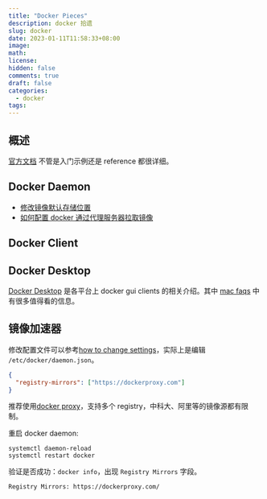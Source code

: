 ```yaml
---
title: "Docker Pieces"
description: docker 拾遗
slug: docker
date: 2023-01-11T11:58:33+08:00
image:
math:
license:
hidden: false
comments: true
draft: false
categories:
  - docker
tags:
---
```


## 概述

[官方文档](https://docs.docker.com/) 不管是入门示例还是 reference 都很详细。

## Docker Daemon

- [修改镜像默认存储位置](https://cloud.tencent.com/developer/article/1835999)
- [如何配置 docker 通过代理服务器拉取镜像](https://www.lfhacks.com/tech/pull-docker-images-behind-proxy/)

## Docker Client

## Docker Desktop

[Docker Desktop](https://docs.docker.com/desktop/) 是各平台上 docker gui clients 的相关介绍。其中 [mac faqs](https://docs.docker.com/desktop/faqs/macfaqs/) 中有很多值得看的信息。

## 镜像加速器

修改配置文件可以参考[how to change settings](https://docs.docker.com/desktop/settings/mac/)，实际上是编辑 `/etc/docker/daemon.json`。

```json
{
  "registry-mirrors": ["https://dockerproxy.com"]
}
```

推荐使用[docker proxy](https://dockerproxy.com/)，支持多个 registry，中科大、阿里等的镜像源都有限制。

重启 docker daemon:

```shell
systemctl daemon-reload
systemctl restart docker
```

验证是否成功：`docker info`，出现 `Registry Mirrors` 字段。

```html
Registry Mirrors: https://dockerproxy.com/
```
